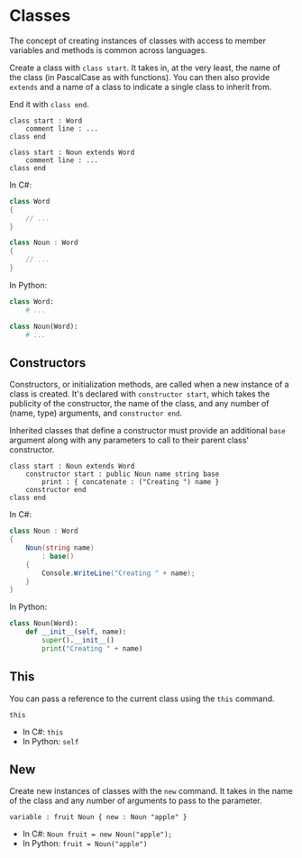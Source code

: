# Classes

The concept of creating instances of classes with access to member variables and methods is common across languages.

Create a class with `class start`.
It takes in, at the very least, the name of the class (in PascalCase as with functions).
You can then also provide `extends` and a name of a class to indicate a single class to inherit from.

End it with `class end`.

```gls
class start : Word
    comment line : ...
class end

class start : Noun extends Word
    comment line : ...
class end
```

In C#:

```csharp
class Word
{
    // ...
}

class Noun : Word
{
    // ...
}
```

In Python:

```python
class Word:
    # ...

class Noun(Word):
    # ...
```

## Constructors

Constructors, or initialization methods, are called when a new instance of a class is created.
It's declared with `constructor start`, which takes the publicity of the constructor, the name of the class, and any number of (name, type) arguments, and `constructor end`.

Inherited classes that define a constructor must provide an additional `base` argument along with any parameters to call to their parent class' constructor.

```gls
class start : Noun extends Word
    constructor start : public Noun name string base
        print : { concatenate : ("Creating ") name }
    constructor end
class end
```

In C#:

```csharp
class Noun : Word
{
    Noun(string name)
        : base()
    {
        Console.WriteLine("Creating " + name);
    }
}
```

In Python:

```python
class Noun(Word):
    def __init__(self, name):
        super().__init__()
        print("Creating " + name)
```

## This

You can pass a reference to the current class using the `this` command.

```gls
this
```

* In C#: `this`
* In Python: `self`

## New

Create new instances of classes with the `new` command.
It takes in the name of the class and any number of arguments to pass to the parameter.

```gls
variable : fruit Noun { new : Noun "apple" }
```

* In C#: `Noun fruit = new Noun("apple");`
* In Python: `fruit = Noun("apple")`

